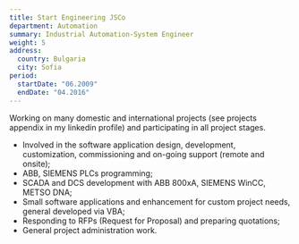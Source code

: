 ```yaml
---
title: Start Engineering JSCo
department: Automation
summary: Industrial Automation-System Engineer
weight: 5
address:
  country: Bulgaria
  city: Sofia
period:
  startDate: "06.2009"
  endDate: "04.2016"
---
```

Working on many domestic and international projects (see projects appendix in my linkedin profile) and participating in all project stages.
* Involved in the software application design, development,
customization, commissioning and on-going support (remote and onsite);
* ABB, SIEMENS PLCs programming;
* SCADA and DCS development with ABB 800xA, SIEMENS WinCC, METSO DNA;
* Small software applications and enhancement for custom project needs, general developed via VBA;
* Responding to RFPs (Request for Proposal) and preparing quotations;
* General project administration work.